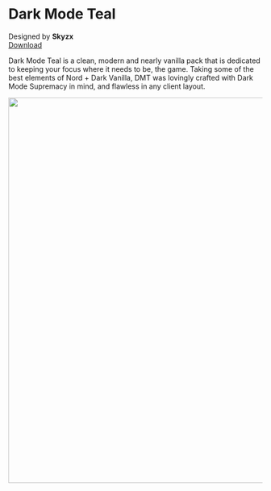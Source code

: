# Dark Mode Teal
Designed by **Skyzx** <br/>
[Download](https://github.com/melkypie/resource-packs/archive/dark-mode-teal.zip)

Dark Mode Teal is a clean, modern and nearly vanilla pack that is dedicated to keeping your focus where it needs to be, the game. Taking some of the best elements of Nord + Dark Vanilla, DMT was lovingly crafted with Dark Mode Supremacy in mind, and flawless in any client layout.

<img src="https://i.imgur.com/7fGjtmD.png" width="765"><br/>